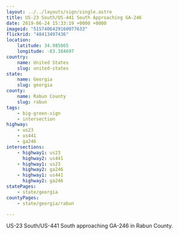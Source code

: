 ```yaml
---
layout: ../../layouts/sign/single.astro
title: US-23 South/US-441 South Approaching GA-246
date: 2019-06-24 15:33:19 +0000 +0000
imageid: "5157406429160077633"
flickrid: "48413497436"
location:
    latitude: 34.985065
    longitude: -83.384697
country:
    name: United States
    slug: united-states
state:
    name: Georgia
    slug: georgia
county:
    name: Rabun County
    slug: rabun
tags:
    - big-green-sign
    - intersection
highway:
    - us23
    - us441
    - ga246
intersections:
    - highway1: us23
      highway2: us441
    - highway1: us23
      highway2: ga246
    - highway1: us441
      highway2: ga246
statePages:
    - state/georgia
countyPages:
    - state/georgia/rabun

---
```

US-23 South/US-441 South approaching GA-246 in Rabun County.
